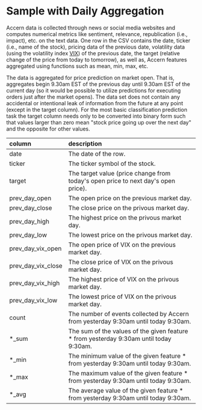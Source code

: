 # Sample with Daily Aggregation

Accern data is collected through news or social media websites and computes
numerical metrics like sentiment, relevance, republication (i.e., impact), etc.
on the text data. One row in the CSV contains the date, ticker (i.e., name of
the stock), pricing data of the previous date, volatility data (using the
volatility index [VIX](https://en.wikipedia.org/wiki/VIX))
of the previous date, the target (relative change of the
price from today to tomorrow), as well as, Accern features aggregated using
functions such as mean, min, max, etc.

The data is aggregated for price prediction on market open. That is, aggregates
begin 9.30am EST of the previous day until 9.30am EST of the current day
(so it would be possible to utilize predictions for executing orders just after
the market opens). The data set does not contain any accidental or intentional
leak of information from the future at any point (except in the target column).
For the most basic classification prediction task the target column needs only
to be converted into binary form such that values larger than zero mean
"stock price going up over the next day" and the opposite for other values.

| column | description |
| :---   | :---   |
| date | The date of the row. |
| ticker | The ticker symbol of the stock. |
| target | The target value (price change from today's open price to next day's open price). |
| prev_day_open | The open price on the previous market day. |
| prev_day_close | The close price on the privous market day. |
| prev_day_high | The highest price on the privous market day. |
| prev_day_low | The lowest price on the privous market day. |
| prev_day_vix_open | The open price of VIX on the previous market day. |
| prev_day_vix_close | The close price of VIX on the privous market day. |
| prev_day_vix_high | The highest price of VIX on the privous market day. |
| prev_day_vix_low | The lowest price of VIX on the privous market day. |
| count | The number of events collected by Accern from yesterday 9:30am until today 9:30am. |
| &ast;_sum | The sum of the values of the given feature &ast; from yesterday 9:30am until today 9:30am. |
| &ast;_min | The minimum value of the given feature &ast; from yesterday 9:30am until today 9:30am. |
| &ast;_max | The maximum value of the given feature &ast; from yesterday 9:30am until today 9:30am. |
| &ast;_avg | The average value of the given feature &ast; from yesterday 9:30am until today 9:30am. |
